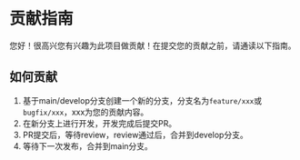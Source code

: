 # 贡献指南

您好！很高兴您有兴趣为此项目做贡献！在提交您的贡献之前，请通读以下指南。

## 如何贡献

1. 基于main/develop分支创建一个新的分支，分支名为`feature/xxx`或`bugfix/xxx`，xxx为您的贡献内容。
2. 在新分支上进行开发，开发完成后提交PR。
3. PR提交后，等待review，review通过后，合并到develop分支。
4. 等待下一次发布，合并到main分支。

